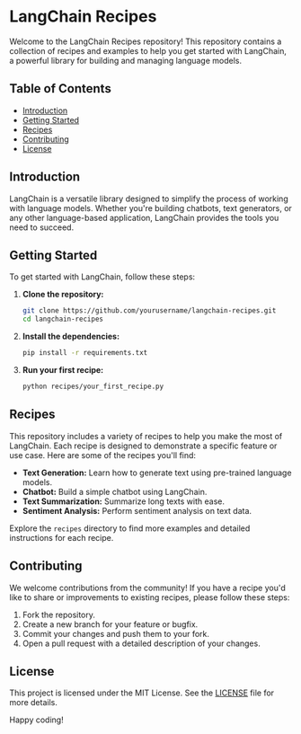 # LangChain Recipes

Welcome to the LangChain Recipes repository! This repository contains a collection of recipes and examples to help you get started with LangChain, a powerful library for building and managing language models.

## Table of Contents

- [Introduction](#introduction)
- [Getting Started](#getting-started)
- [Recipes](#recipes)
- [Contributing](#contributing)
- [License](#license)

## Introduction

LangChain is a versatile library designed to simplify the process of working with language models. Whether you're building chatbots, text generators, or any other language-based application, LangChain provides the tools you need to succeed.

## Getting Started

To get started with LangChain, follow these steps:

1. **Clone the repository:**
    ```sh
    git clone https://github.com/yourusername/langchain-recipes.git
    cd langchain-recipes
    ```

2. **Install the dependencies:**
    ```sh
    pip install -r requirements.txt
    ```

3. **Run your first recipe:**
    ```sh
    python recipes/your_first_recipe.py
    ```

## Recipes

This repository includes a variety of recipes to help you make the most of LangChain. Each recipe is designed to demonstrate a specific feature or use case. Here are some of the recipes you'll find:

- **Text Generation:** Learn how to generate text using pre-trained language models.
- **Chatbot:** Build a simple chatbot using LangChain.
- **Text Summarization:** Summarize long texts with ease.
- **Sentiment Analysis:** Perform sentiment analysis on text data.

Explore the `recipes` directory to find more examples and detailed instructions for each recipe.

## Contributing

We welcome contributions from the community! If you have a recipe you'd like to share or improvements to existing recipes, please follow these steps:

1. Fork the repository.
2. Create a new branch for your feature or bugfix.
3. Commit your changes and push them to your fork.
4. Open a pull request with a detailed description of your changes.

## License

This project is licensed under the MIT License. See the [LICENSE](LICENSE) file for more details.

Happy coding!

